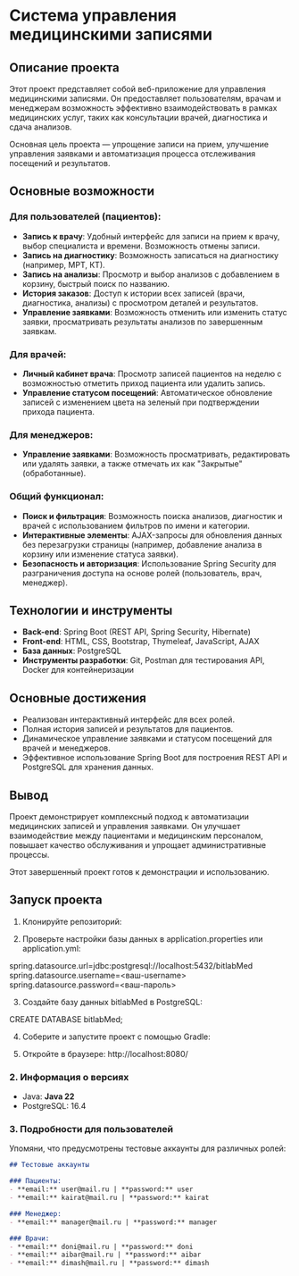 # Система управления медицинскими записями

## Описание проекта
Этот проект представляет собой веб-приложение для управления медицинскими записями. Он предоставляет пользователям, врачам и менеджерам возможность эффективно взаимодействовать в рамках медицинских услуг, таких как консультации врачей, диагностика и сдача анализов.

Основная цель проекта — упрощение записи на прием, улучшение управления заявками и автоматизация процесса отслеживания посещений и результатов.

## Основные возможности

### Для пользователей (пациентов):
- **Запись к врачу**: Удобный интерфейс для записи на прием к врачу, выбор специалиста и времени. Возможность отмены записи.
- **Запись на диагностику**: Возможность записаться на диагностику (например, МРТ, КТ).
- **Запись на анализы**: Просмотр и выбор анализов с добавлением в корзину, быстрый поиск по названию.
- **История заказов**: Доступ к истории всех записей (врачи, диагностика, анализы) с просмотром деталей и результатов.
- **Управление заявками**: Возможность отменить или изменить статус заявки, просматривать результаты анализов по завершенным заявкам.

### Для врачей:
- **Личный кабинет врача**: Просмотр записей пациентов на неделю с возможностью отметить приход пациента или удалить запись.
- **Управление статусом посещений**: Автоматическое обновление записей с изменением цвета на зеленый при подтверждении прихода пациента.

### Для менеджеров:
- **Управление заявками**: Возможность просматривать, редактировать или удалять заявки, а также отмечать их как "Закрытые" (обработанные).

### Общий функционал:
- **Поиск и фильтрация**: Возможность поиска анализов, диагностик и врачей с использованием фильтров по имени и категории.
- **Интерактивные элементы**: AJAX-запросы для обновления данных без перезагрузки страницы (например, добавление анализа в корзину или изменение статуса заявки).
- **Безопасность и авторизация**: Использование Spring Security для разграничения доступа на основе ролей (пользователь, врач, менеджер).

## Технологии и инструменты
- **Back-end**: Spring Boot (REST API, Spring Security, Hibernate)
- **Front-end**: HTML, CSS, Bootstrap, Thymeleaf, JavaScript, AJAX
- **База данных**: PostgreSQL
- **Инструменты разработки**: Git, Postman для тестирования API, Docker для контейнеризации

## Основные достижения
- Реализован интерактивный интерфейс для всех ролей.
- Полная история записей и результатов для пациентов.
- Динамическое управление заявками и статусом посещений для врачей и менеджеров.
- Эффективное использование Spring Boot для построения REST API и PostgreSQL для хранения данных.

## Вывод
Проект демонстрирует комплексный подход к автоматизации медицинских записей и управления заявками. Он улучшает взаимодействие между пациентами и медицинским персоналом, повышает качество обслуживания и упрощает административные процессы.

Этот завершенный проект готов к демонстрации и использованию.




## Запуск проекта

1. Клонируйте репозиторий:

2. Проверьте настройки базы данных в application.properties или application.yml:

spring.datasource.url=jdbc:postgresql://localhost:5432/bitlabMed
spring.datasource.username=<ваш-username>
spring.datasource.password=<ваш-пароль>

3. Создайте базу данных bitlabMed в PostgreSQL:

CREATE DATABASE bitlabMed;

4. Соберите и запустите проект с помощью Gradle:

5. Откройте в браузере: http://localhost:8080/



### 2. **Информация о версиях**  

- Java: **Java 22**
- PostgreSQL: 16.4

### 3. **Подробности для пользователей**  
Упомяни, что предусмотрены тестовые аккаунты для различных ролей:

```markdown
## Тестовые аккаунты

### Пациенты:
- **email:** user@mail.ru | **password:** user  
- **email:** kairat@mail.ru | **password:** kairat  

### Менеджер:
- **email:** manager@mail.ru | **password:** manager  

### Врачи:
- **email:** doni@mail.ru | **password:** doni  
- **email:** aibar@mail.ru | **password:** aibar  
- **email:** dimash@mail.ru | **password:** dimash  


